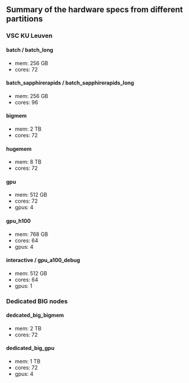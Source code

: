 ## Summary of the hardware specs from different partitions

### VSC KU Leuven

#### batch / batch_long
* mem: 256 GB
* cores: 72

#### batch_sapphirerapids / batch_sapphirerapids_long
* mem: 256 GB
* cores: 96

#### bigmem
* mem: 2 TB
* cores: 72

#### hugemem
* mem: 8 TB
* cores: 72

#### gpu
* mem: 512 GB
* cores: 72
* gpus: 4

#### gpu_h100
* mem: 768 GB
* cores: 64
* gpus: 4

#### interactive / gpu_a100_debug
* mem: 512 GB
* cores: 64
* gpus: 1

### Dedicated BIG nodes

#### dedcated_big_bigmem
* mem: 2 TB
* cores: 72

#### dedicated_big_gpu
* mem: 1 TB
* cores: 72
* gpus: 4
